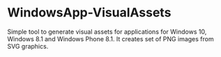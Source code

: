 # WindowsApp-VisualAssets
Simple tool to generate visual assets for applications for Windows 10, Windows 8.1 and Windows Phone 8.1. It creates set of PNG images from SVG graphics.
